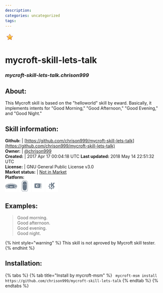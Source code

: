 ```yaml
--- 
description: 
categories: uncategorized   
tags:   
---
```


![](../.gitbook/assets/star.png)  
# mycroft-skill-lets-talk  
### _mycroft-skill-lets-talk.chrison999_  
## About:  
This Mycroft skill is based on the "helloworld" skill
by eward.  Basically, it implements intents for "Good
Morning," "Good Afternoon," "Good Evening," and "Good Night."

## Skill information:  
**Github:** | [https://github.com/chrison999/mycroft-skill-lets-talk](https://github.com/chrison999/mycroft-skill-lets-talk)  
**Owner:** | [@chrison999](https://github.com/chrison999)  
**Created:** | 2017 Apr 17 00:04:18 UTC  **Last updated:** 2018 May 14 22:51:32 UTC  
**License:** | GNU General Public License v3.0  
**Market status:** | [Not in Market](https://market.mycroft.ai/skill/)  
**Platform:**  
 ![](../.gitbook/assets/mark-1-icon.png)  ![](../.gitbook/assets/mark-2-icon.png)  ![](../.gitbook/assets/picroft-icon.png)  ![](../.gitbook/assets/kde.png)   
## Examples:  
> Good morning.  
> Good afternoon.  
> Good evening.  
> Good night.  
  
{% hint style="warning" %}
This skill is not aproved by Mycroft skill tester.
{% endhint %}
    
## Installation:  
{% tabs %}
{% tab title="Install by mycroft-msm" %}
``` mycroft-msm install https://github.com/chrison999/mycroft-skill-lets-talk```
{% endtab %}
  {% endtabs %}
  